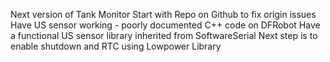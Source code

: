 Next version of Tank Monitor 
Start with Repo on Github to fix origin issues 
Have US sensor working - poorly documented C++ code on DFRobot 
Have a functional US sensor library inherited from SoftwareSerial 
Next step is to enable shutdown and RTC 
using Lowpower Library
